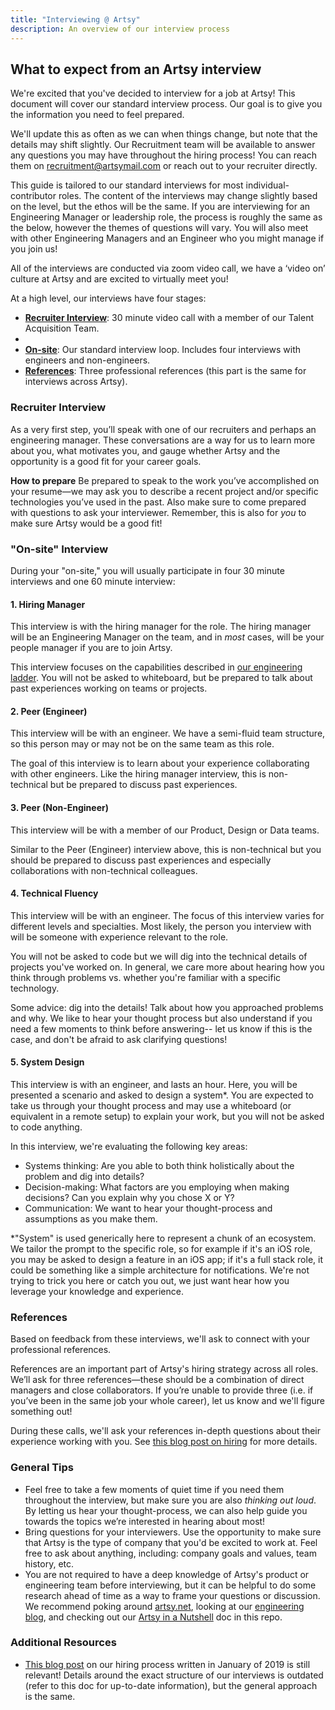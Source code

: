 ```yaml
---
title: "Interviewing @ Artsy"
description: An overview of our interview process
---
```


## What to expect from an Artsy interview

We're excited that you've decided to interview for a job at Artsy! This document will cover our standard interview process. Our goal is to give you the information you need to feel prepared.

We'll update this as often as we can when things change, but note that the details may shift slightly. Our Recruitment team will be available to answer any questions you may have throughout the hiring process! You can reach them on recruitment@artsymail.com or reach out to your recruiter directly. 

This guide is tailored to our standard interviews for most individual-contributor roles. The content of the interviews may change slightly based on the level, but the ethos will be the same. If you are interviewing for an Engineering Manager or leadership role, the process is roughly the same as the below, however the themes of questions will vary. You will also meet with other Engineering Managers and an Engineer who you might manage if you join us! 

All of the interviews are conducted via zoom video call, we have a ‘video on’ culture at Artsy and are excited to virtually meet you!

At a high level, our interviews have four stages:

- [**Recruiter Interview**](#recruiter-interview): 30 minute video call with a member of our Talent Acquisition Team.
- 
- [**On-site**](#on-site-interview): Our standard interview loop. Includes four interviews with engineers and
  non-engineers.
- [**References**](#references): Three professional references (this part is the same for interviews across Artsy).

### Recruiter Interview

As a very first step, you’ll speak with one of our recruiters and perhaps an engineering manager. These
conversations are a way for us to learn more about you, what motivates you, and gauge whether Artsy and the
opportunity is a good fit for your career goals.

**How to prepare** Be prepared to speak to the work you’ve accomplished on your resume—we may ask you to describe a
recent project and/or specific technologies you’ve used in the past. Also make sure to come prepared with questions
to ask your interviewer. Remember, this is also for _you_ to make sure Artsy would be a good fit!

### "On-site" Interview

During your "on-site," you will usually participate in four 30 minute interviews and one 60 minute interview:

#### 1. Hiring Manager

This interview is with the hiring manager for the role. The hiring manager will be an Engineering Manager on the
team, and in _most_ cases, will be your people manager if you are to join Artsy.

This interview focuses on the capabilities described in [our engineering ladder](/careers/ladder.md#readme). You
will not be asked to whiteboard, but be prepared to talk about past experiences working on teams or projects.

#### 2. Peer (Engineer)

This interview will be with an engineer. We have a semi-fluid team structure, so this person may or may not be on
the same team as this role.

The goal of this interview is to learn about your experience collaborating with other engineers. Like the hiring
manager interview, this is non-technical but be prepared to discuss past experiences.

#### 3. Peer (Non-Engineer)

This interview will be with a member of our Product, Design or Data teams.

Similar to the Peer (Engineer) interview above, this is non-technical but you should be prepared to discuss past
experiences and especially collaborations with non-technical colleagues.

#### 4. Technical Fluency

This interview will be with an engineer. The focus of this interview varies for different levels and specialties.
Most likely, the person you interview with will be someone with experience relevant to the role.

You will not be asked to code but we will dig into the technical details of projects you've worked on. In general,
we care more about hearing how you think through problems vs. whether you're familiar with a specific technology.

Some advice: dig into the details! Talk about how you approached problems and why. We like to hear your thought
process but also understand if you need a few moments to think before answering-- let us know if this is the case,
and don't be afraid to ask clarifying questions!

#### 5. System Design

This interview is with an engineer, and lasts an hour. Here, you will be presented a scenario and asked to design a
system\*. You are expected to take us through your thought process and may use a whiteboard (or equivalent in a
remote setup) to explain your work, but you will not be asked to code anything.

In this interview, we're evaluating the following key areas:

- Systems thinking: Are you able to both think holistically about the problem and dig into details?
- Decision-making: What factors are you employing when making decisions? Can you explain why you chose X or Y?
- Communication: We want to hear your thought-process and assumptions as you make them.

\*"System" is used generically here to represent a chunk of an ecosystem. We tailor the prompt to the specific
role, so for example if it's an iOS role, you may be asked to design a feature in an iOS app; if it's a full stack
role, it could be something like a simple architecture for notifications. We're not trying to trick you here or
catch you out, we just want hear how you leverage your knowledge and experience.

### References

Based on feedback from these interviews, we'll ask to connect with your professional references.

References are an important part of Artsy's hiring strategy across all roles. We’ll ask for three references—these
should be a combination of direct managers and close collaborators. If you’re unable to provide three (i.e. if
you’ve been in the same job your whole career), let us know and we'll figure something out!

During these calls, we'll ask your references in-depth questions about their experience working with you. See
[this blog post on hiring](https://artsy.github.io/blog/2019/01/23/artsy-engineering-hiring/) for more details.

### General Tips

- Feel free to take a few moments of quiet time if you need them throughout the interview, but make sure you are
  also _thinking out loud_. By letting us hear your thought-process, we can also help guide you towards the topics
  we’re interested in hearing about most!
- Bring questions for your interviewers. Use the opportunity to make sure that Artsy is the type of company that
  you'd be excited to work at. Feel free to ask about anything, including: company goals and values, team history,
  etc.
- You are not required to have a deep knowledge of Artsy's product or engineering team before interviewing, but it
  can be helpful to do some research ahead of time as a way to frame your questions or discussion. We recommend
  poking around [artsy.net](https://www.artsy.net/), looking at our [engineering blog](https://artsy.github.io/),
  and checking out our [Artsy in a Nutshell](/culture/what-is-artsy.md#readme) doc in this repo.

### Additional Resources

- [This blog post](https://artsy.github.io/blog/2019/01/23/artsy-engineering-hiring/) on our hiring process written
  in January of 2019 is still relevant! Details around the exact structure of our interviews is outdated (refer to
  this doc for up-to-date information), but the general approach is the same.
